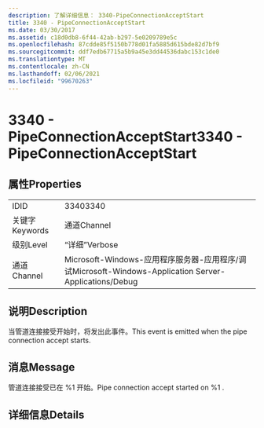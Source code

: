 ```yaml
---
description: 了解详细信息： 3340-PipeConnectionAcceptStart
title: 3340 - PipeConnectionAcceptStart
ms.date: 03/30/2017
ms.assetid: c18d0db8-6f44-42ab-b297-5e0209789e5c
ms.openlocfilehash: 87cdde85f5150b778d01fa5885d615bde82d7bf9
ms.sourcegitcommit: ddf7edb67715a5b9a45e3dd44536dabc153c1de0
ms.translationtype: MT
ms.contentlocale: zh-CN
ms.lasthandoff: 02/06/2021
ms.locfileid: "99670263"
---
```

# <a name="3340---pipeconnectionacceptstart"></a><span data-ttu-id="6ac56-103">3340 - PipeConnectionAcceptStart</span><span class="sxs-lookup"><span data-stu-id="6ac56-103">3340 - PipeConnectionAcceptStart</span></span>

## <a name="properties"></a><span data-ttu-id="6ac56-104">属性</span><span class="sxs-lookup"><span data-stu-id="6ac56-104">Properties</span></span>  
  
|||  
|-|-|  
|<span data-ttu-id="6ac56-105">ID</span><span class="sxs-lookup"><span data-stu-id="6ac56-105">ID</span></span>|<span data-ttu-id="6ac56-106">3340</span><span class="sxs-lookup"><span data-stu-id="6ac56-106">3340</span></span>|  
|<span data-ttu-id="6ac56-107">关键字</span><span class="sxs-lookup"><span data-stu-id="6ac56-107">Keywords</span></span>|<span data-ttu-id="6ac56-108">通道</span><span class="sxs-lookup"><span data-stu-id="6ac56-108">Channel</span></span>|  
|<span data-ttu-id="6ac56-109">级别</span><span class="sxs-lookup"><span data-stu-id="6ac56-109">Level</span></span>|<span data-ttu-id="6ac56-110">“详细”</span><span class="sxs-lookup"><span data-stu-id="6ac56-110">Verbose</span></span>|  
|<span data-ttu-id="6ac56-111">通道</span><span class="sxs-lookup"><span data-stu-id="6ac56-111">Channel</span></span>|<span data-ttu-id="6ac56-112">Microsoft-Windows-应用程序服务器-应用程序/调试</span><span class="sxs-lookup"><span data-stu-id="6ac56-112">Microsoft-Windows-Application Server-Applications/Debug</span></span>|  
  
## <a name="description"></a><span data-ttu-id="6ac56-113">说明</span><span class="sxs-lookup"><span data-stu-id="6ac56-113">Description</span></span>  

 <span data-ttu-id="6ac56-114">当管道连接接受开始时，将发出此事件。</span><span class="sxs-lookup"><span data-stu-id="6ac56-114">This event is emitted when the pipe connection accept starts.</span></span>  
  
## <a name="message"></a><span data-ttu-id="6ac56-115">消息</span><span class="sxs-lookup"><span data-stu-id="6ac56-115">Message</span></span>  

 <span data-ttu-id="6ac56-116">管道连接接受已在 %1 开始。</span><span class="sxs-lookup"><span data-stu-id="6ac56-116">Pipe connection accept started on %1 .</span></span>  
  
## <a name="details"></a><span data-ttu-id="6ac56-117">详细信息</span><span class="sxs-lookup"><span data-stu-id="6ac56-117">Details</span></span>
